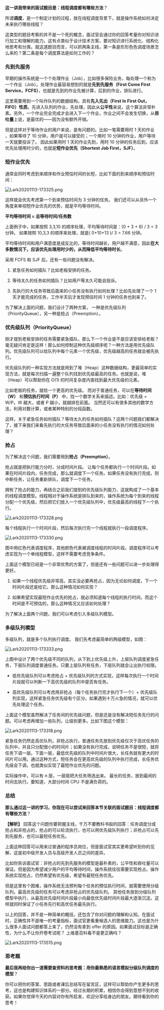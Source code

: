 **这一讲我带来的面试题目是：线程调度都有哪些方法**？

所谓**调度**，是一个制定计划的过程，放在线程调度背景下，就是操作系统如何决定未来执行哪些线程？

这类型的题目考察的并不是一个死的概念，面试官会通过你的回答考量你对知识进行加工和理解的能力。这有点类似于设计技术方案，要对知识进行系统化、结构化地思考和分类。就这道题目而言，可以抓两条主线，第一条是形形色色调度场景怎么来的？第二条是每个调度算法是如何工作的？

### 先到先服务

早期的操作系统是一个个处理作业（Job），比如很多保险业务，每处理一个称为一个作业（Job）。处理作业最容易想到的就是**先到先服务（First Come First Service，FCFS）**，也就是先到的作业先被计算，后到的作业，排队进行。

这里需要用到一个叫作队列的数据结构，具有**先入先出（First In First Out，FIFO）性质**。先进入队列的作业，先处理，因此从**公平性**来说，这个算法非常朴素。另外，一个作业完全完成才会进入下一个作业，作业之间不会发生切换，从**吞吐量**上说，是最优的——因为没有额外开销。

但是这样对于等待作业的用户来说，是有问题的。比如一笔需要用时 1 天的作业 ，如果等待了 10 分钟，用户是可以接受的；一个用时 10 分钟的作业，用户等待一天就要投诉了。 因此如果用时 1 天的作业先到，用时 10 分钟的任务后到，应该优先处理用时少的，也就是**短作业优先（Shortest Job First，SJF）**。

### 短作业优先

通常会同时考虑到来顺序和作业预估时间的长短，比如下面的到来顺序和预估时间：

![Lark20201113-173325.png](https://s0.lgstatic.com/i/image/M00/6D/9C/Ciqc1F-uUwyAXKj6AABwvcEuVH0735.png)

这样就会优先考虑第一个到来预估时间为 3 分钟的任务。 我们还可以从另外一个角度来审视短作业优先的优势，就是平均等待时间。

**平均等待时间 = 总等待时间/任务数**

上面例子中，如果按照 3,3,10 的顺序处理，平均等待时间是：(0 + 3 + 6) / 3 = 3 分钟。 如果按照 10,3,3 的顺序来处理，就是( 0+10+13 )/ 3 = 7.66 分钟。

平均等待时间和用户满意度是成反比的，等待时间越长，用户越不满意，因此**在大多数情况下，应该优先处理用时少的，从而降低平均等待时长**。

采用 FCFS 和 SJF 后，还有一些问题没有解决。

1.  紧急任务如何插队？比如老板安排的任务。
    
2.  等待太久的任务如何插队？比如用户等太久可能会投诉。
    
3.  先执行的大任务导致后面来的小任务没有执行如何处理？比如先处理了一个 1 天才能完成的任务，工作半天后才发现预估时间 1 分钟的任务也到来了。
    

为了解决上面的问题，我们设计了两种方案， 一种是优先级队列（PriorityQueue），另一种是抢占（Preemption）。

### 优先级队列（PriorityQueue）

刚才提到老板安排的任务需要紧急插队，那么下一个作业是不是应该安排给老板？毫无疑问肯定是这样！那么如何控制这种优先级顺序呢？一种方法是用优先级队列。优先级队列可以给队列中每个元素一个优先级，优先级越高的任务就会被先执行。

优先级队列的一种实现方法就是用到了堆（Heap）这种数据结构，更最简单的实现方法，就是每次扫描一遍整个队列找到优先级最高的任务。也就是说，堆（Heap）可以帮助你在 O(1) 的时间复杂度内查找到最大优先级的元素。

比如老板的任务，就给一个更高的优先级。 而对于普通任务，可以在**等待时间（W）** 和**预估执行时间（P）** 中，找一个数学关系来描述。比如：优先级 = W/P。W 越大，或者 P 越小，就越排在前面。 当然还可以有很多其他的数学方法，利用对数计算，或者某种特别的分段函数。

这样，关于紧急任务如何插队？等待太久的任务如何插队？这两个问题我们都解决了，接下来我们来看先执行的大任务导致后面来的小任务没有执行的情况如何处理？

### 抢占

为了解决这个问题，我们需要用到**抢占（Preemption）**。

抢占就是把执行能力分时，分成时间片段。 让每个任务都执行一个时间片段。如果在时间片段内，任务完成，那么就调度下一个任务。如果任务没有执行完成，则中断任务，让任务重新排队，调度下一个任务。

拥有了抢占的能力，再结合之前我们提到的优先级队列能力，这就构成了一个基本的线程调度模型。线程相对于操作系统是排队到来的，操作系统为每个到来的线程分配一个优先级，然后把它们放入一个优先级队列中，优先级最高的线程下一个执行。

![Lark20201113-173328.png](https://s0.lgstatic.com/i/image/M00/6D/A7/CgqCHl-uUx2AZFakAACjU3Bi2eE649.png)

每个线程执行一个时间片段，然后每次执行完一个线程就执行一段调度程序。

![Lark20201113-173330.png](https://s0.lgstatic.com/i/image/M00/6D/9C/Ciqc1F-uUyaAUVSDAAB3mZmSb3A937.png)

图中用红色代表调度程序，其他颜色代表被调度线程的时间片段。调度程序可以考虑实现为一个单线程模型，这样不需要考虑竞争条件。

上面这个模型已经是一个非常优秀的方案了，但是还有一些问题可以进一步处理得更好。

1.  如果一个线程优先级非常高，其实没必要再抢占，因为无论如何调度，下一个时间片段还是给它。那么这种情况如何实现？
    
2.  如果希望实现最短作业优先的抢占，就必须知道每个线程的执行时间，而这个时间是不可预估的，那么这种情况又应该如何处理？
    

为了解决上面两个问题，我们可以考虑引入多级队列模型。

### 多级队列模型

多级队列，就是多个队列执行调度。 我们先考虑最简单的两级模型，如图：

![Lark20201113-173333.png](https://s0.lgstatic.com/i/image/M00/6D/A7/CgqCHl-uUzCAVhhzAAFSttJfDs4355.png)

上图中设计了两个优先级不同的队列，从下到上优先级上升，上层队列调度紧急任务，下层队列调度普通任务。只要上层队列有任务，下层队列就会让出执行权限。

*   低优先级队列可以考虑抢占 + 优先级队列的方式实现，这样每次执行一个时间片段就可以判断一下高优先级的队列中是否有任务。
    
*   高优先级队列可以考虑用非抢占（每个任务执行完才执行下一个）+ 优先级队列实现，这样紧急任务优先级有个区分。如果遇到十万火急的情况，就可以优先处理这个任务。
    

上面这个模型虽然解决了任务间的优先级问题，但是还是没有解决短任务先行的问题。可以考虑再增加一些队列，让级别更多。比如下图这个模型：

![Lark20201113-173318.png](https://s0.lgstatic.com/i/image/M00/6D/9C/Ciqc1F-uUzqAMYY-AADMHX-2Dso456.png)

紧急任务仍然走高优队列，非抢占执行。普通任务先放到优先级仅次于高优任务的队列中，并且只分配很小的时间片；如果没有执行完成，说明任务不是很短，就将任务下调一层。下面一层，最低优先级的队列中时间片很大，长任务就有更大的时间片可以用。通过这种方式，短任务会在更高优先级的队列中执行完成，长任务优先级会下调，也就类似实现了最短作业优先的问题。

实际操作中，可以有 n 层，一层层把大任务筛选出来。 最长的任务，放到最闲的时间去执行。要知道，大部分时间 CPU 不是满负荷的。

### 总结

**那么通过这一讲的学习，你现在可以尝试来回答本节关联的面试题目：线程调度都有哪些方法**？

**【解析】** 回答这个问题你要把握主线，千万不要教科书般的回答：任务调度分成抢占和非抢占的，抢占的可以轮流执行，也可以用优先级队列执行；非抢占可以先到先服务，也可以最短任务优先。

上面这种回答可以用来过普通的程序员岗位，但是面试官其实更希望听到你的见解，这是初中级开发人员与高级开发人员之间的差异。

比如你告诉面试官：非抢占的先到先服务的模型是最朴素的，公平性和吞吐量可以保证。但是因为希望减少用户的平均等待时间，操作系统往往需要实现抢占。操作系统实现抢占，仍然希望有优先级，希望有最短任务优先。

但是这里有个困难，操作系统无法预判每个任务的预估执行时间，就需要使用分级队列。最高优先级的任务可以考虑非抢占的优先级队列。 其他任务放到分级队列模型中执行，从最高优先级时间片段最小向最低优先级时间片段最大逐渐沉淀。这样就同时保证了小任务先行和高优任务最先执行。

以上的回答，并不是一种简单的概括，还包含了你对问题的理解和认知。在面试时，正确性并不是唯一的考量指标，面试官更看重候选人的思维能力。这也是为什么很多人面试问题都答上来了，仍然没有拿到 offer 的原因。如果面试目标是正确性，为什么不让你开卷考试呢？ 上维基百科看不是更正确吗？

![Lark20201113-173515.png](https://s0.lgstatic.com/i/image/M00/6D/9C/Ciqc1F-uU2uATX3YAAVunE37pCY785.png)

### 思考题

**最后我再给你出一道需要查资料的思考题：用你最熟悉的语言模拟分级队列调度的模型**？

你可以把你的答案、思路或者课后总结写在留言区，这样可以帮助你产生更多的思考，这也是构建知识体系的一部分。经过长期的积累，相信你会得到意想不到的收获。如果你觉得今天的内容对你有所启发，欢迎分享给身边的朋友。期待看到你的思考！